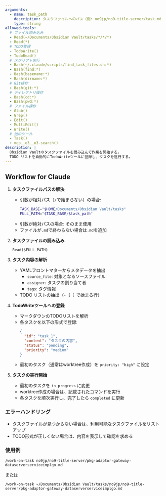 ```yaml
---
arguments:
  - name: task_path
    description: タスクファイルへのパス（例: no9jp/no9-title-server/task.md、またはフルパス）
    type: string
allowed-tools:
  # ファイル読み込み
  - Read(~/Documents/Obsidian Vault/tasks/*/*/*)
  - Read(*)
  # TODO管理
  - TodoWrite()
  - TodoRead()
  # スクリプト実行
  - Bash(~/.claude/scripts/find_task_files.sh:*)
  - Bash(find:*)
  - Bash(basename:*)
  - Bash(dirname:*)
  # Git操作
  - Bash(git:*)
  # ディレクトリ操作
  - Bash(cd:*)
  - Bash(pwd:*)
  # ファイル操作
  - Glob()
  - Grep()
  - Edit()
  - MultiEdit()
  - Write()
  # 他のツール
  - Task()
  - mcp__o3__o3-search()
description: |
  Obsidian Vaultのタスクファイルを読み込んで作業を開始する。
  TODO リストを自動的にTodoWriteツールに登録し、タスクを遂行する。
---
```


## Workflow for Claude

1. **タスクファイルパスの解決**
   - 引数が相対パス（`/`で始まらない）の場合:
     ```bash
     TASK_BASE="$HOME/Documents/Obsidian Vault/tasks"
     FULL_PATH="$TASK_BASE/$task_path"
     ```
   - 引数が絶対パスの場合: そのまま使用
   - ファイルが`.md`で終わらない場合は`.md`を追加

2. **タスクファイルの読み込み**
   ```
   Read($FULL_PATH)
   ```

3. **タスク内容の解析**
   - YAMLフロントマターからメタデータを抽出
     - `source_file`: 対象となるソースファイル
     - `assigner`: タスクの割り当て者
     - `tags`: タグ情報
   - TODO リストの抽出（`- [ ]` で始まる行）

4. **TodoWriteツールへの登録**
   - マークダウンのTODOリストを解析
   - 各タスクを以下の形式で登録:
     ```json
     {
       "id": "task_1",
       "content": "タスクの内容",
       "status": "pending",
       "priority": "medium"
     }
     ```
   - 最初のタスク（通常はworktree作成）を `priority: "high"` に設定

5. **タスクの実行開始**
   - 最初のタスクを `in_progress` に変更
   - worktree作成の場合は、記載されたコマンドを実行
   - 各タスクを順次実行し、完了したら `completed` に更新

### エラーハンドリング
- タスクファイルが見つからない場合は、利用可能なタスクファイルをリストアップ
- TODO形式が正しくない場合は、内容を表示して確認を求める

### 使用例
```
/work-on-task no9jp/no9-title-server/pkg-adaptor-gateway-dataserverserviceimplgo.md
```

または

```
/work-on-task ~/Documents/Obsidian Vault/tasks/no9jp/no9-title-server/pkg-adaptor-gateway-dataserverserviceimplgo.md
```